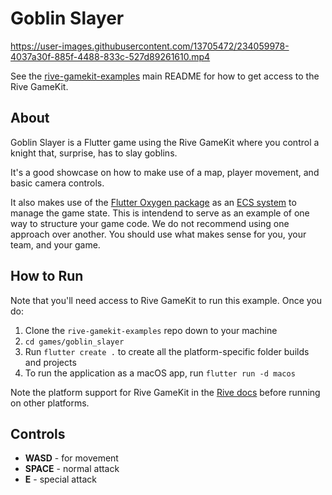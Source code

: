 # Goblin Slayer

https://user-images.githubusercontent.com/13705472/234059978-4037a30f-885f-4488-833c-527d89261610.mp4

See the [rive-gamekit-examples](../../README.md) main README for how to get access to the Rive GameKit.

## About

Goblin Slayer is a Flutter game using the Rive GameKit where you control a knight that, surprise, has to slay goblins.

It's a good showcase on how to make use of a map, player movement, and basic camera controls.

It also makes use of the [Flutter Oxygen package](https://pub.dev/packages/oxygen) as an [ECS system](https://en.wikipedia.org/wiki/Entity_component_system) to manage the game state. This is intendend to serve as an example of one way to structure your game code. We do not recommend using one approach over another. You should use what makes sense for you, your team, and your game.

## How to Run

Note that you'll need access to Rive GameKit to run this example. Once you do:

1. Clone the `rive-gamekit-examples` repo down to your machine
2. `cd games/goblin_slayer`
3. Run `flutter create .` to create all the platform-specific folder builds and projects
4. To run the application as a macOS app, run `flutter run -d macos`

Note the platform support for Rive GameKit in the [Rive docs](https://help.rive.app/rive-gamekit/overview) before running on other platforms.


## Controls

- **WASD** - for movement
- **SPACE** - normal attack
- **E** - special attack
